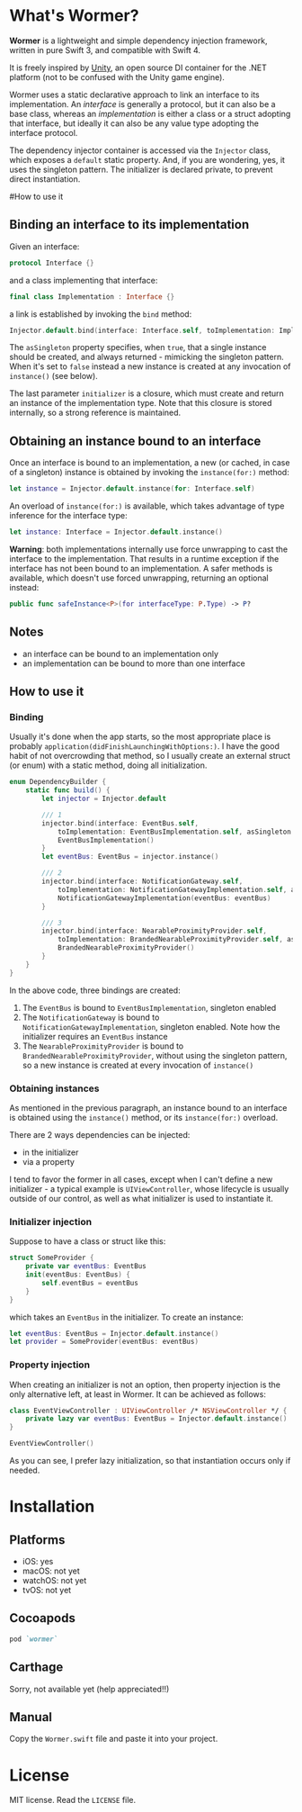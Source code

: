 # What's Wormer?
**Wormer** is a lightweight and simple dependency injection framework, written in pure Swift 3, and compatible with Swift 4.

It is freely inspired by [Unity](https://github.com/unitycontainer/unity), an open source DI container for the .NET platform (not to be confused with the Unity game engine).

Wormer uses a static declarative approach to link an interface to its implementation. An _interface_ is generally a protocol, but it can also be a base class, whereas an _implementation_ is either a class or a struct adopting that interface, but ideally it can also be any value type adopting the interface protocol.

The dependency injector container is accessed via the `Injector` class, which exposes a `default` static property. And, if you are wondering, yes, it uses the singleton pattern. The initializer is declared private, to prevent direct instantiation.

#How to use it
## Binding an interface to its implementation

Given an interface:

```swift
protocol Interface {}
```

and a class implementing that interface:

```swift
final class Implementation : Interface {}
```

a link is established by invoking the `bind` method:

```swift
Injector.default.bind(interface: Interface.self, toImplementation: Implementation.self, asSingleton: false, initializer: { Implementation() })
```

The `asSingleton` property specifies, when `true`, that a single instance should be created, and always returned - mimicking the singleton pattern. When it's set to `false` instead a new instance is created at any invocation of `instance()` (see below).

The last parameter `initializer` is a closure, which must create and return an instance of the implementation type. Note that this closure is stored internally, so a strong reference is maintained.

## Obtaining an instance bound to an interface

Once an interface is bound to an implementation, a new (or cached, in case of a singleton) instance is obtained by invoking the `instance(for:)` method:

```swift
let instance = Injector.default.instance(for: Interface.self)
```

An overload of `instance(for:)` is available, which takes advantage of type inference for the interface type:

```swift
let instance: Interface = Injector.default.instance()
```

**Warning**: both implementations internally use force unwrapping to cast the interface to the implementation. That results in a runtime exception if the interface has not been bound to an implementation. A safer methods is available, which doesn't use forced unwrapping,  returning an optional instead:

```swift
public func safeInstance<P>(for interfaceType: P.Type) -> P?
```

## Notes

- an interface can be bound to an implementation only
- an implementation can be bound to more than one interface

## How to use it
### Binding
Usually it's done when the app starts, so the most appropriate place is probably `application(didFinishLaunchingWithOptions:)`. I have the good habit of not overcrowding that method, so I usually create an external struct (or enum) with a static method, doing all initialization.

```swift
enum DependencyBuilder {
	static func build() {
		let injector = Injector.default

		/// 1
		injector.bind(interface: EventBus.self,
			toImplementation: EventBusImplementation.self, asSingleton: true) {
			EventBusImplementation()
		}
		let eventBus: EventBus = injector.instance()

		/// 2
		injector.bind(interface: NotificationGateway.self,
			toImplementation: NotificationGatewayImplementation.self, asSingleton: true) {
			NotificationGatewayImplementation(eventBus: eventBus)
		}

		/// 3
		injector.bind(interface: NearableProximityProvider.self,
			toImplementation: BrandedNearableProximityProvider.self, asSingleton: false) {
			BrandedNearableProximityProvider()
		}
	}
}
```

In the above code, three bindings are created:

1. The `EventBus` is bound to `EventBusImplementation`, singleton enabled
2. The `NotificationGateway` is bound to `NotificationGatewayImplementation`, singleton enabled. Note how the initializer requires an `EventBus` instance
3. The `NearableProximityProvider` is bound to `BrandedNearableProximityProvider`, without using the singleton pattern, so a new instance is created at every invocation of `instance()`

### Obtaining instances
As mentioned in the previous paragraph, an instance bound to an interface is obtained using the `instance()` method, or its `instance(for:)` overload.

There are 2 ways dependencies can be injected:

- in the initializer
- via a property

I tend to favor the former in all cases, except when I can't define a new initializer - a typical example is `UIViewController`, whose lifecycle is usually outside of our control, as well as what initializer is used to instantiate it.

### Initializer injection
Suppose to have a class or struct like this:

```swift
struct SomeProvider {
	private var eventBus: EventBus
	init(eventBus: EventBus) {
		self.eventBus = eventBus
	}
}
```

which takes an `EventBus` in the initializer. To create an instance:

```swift
let eventBus: EventBus = Injector.default.instance()
let provider = SomeProvider(eventBus: eventBus)
```

### Property injection
When creating an initializer is not an option, then property injection is the only alternative left, at least in Wormer.
It can be achieved as follows:

```swift
class EventViewController : UIViewController /* NSViewController */ {
	private lazy var eventBus: EventBus = Injector.default.instance()
}

EventViewController()
```

As you can see, I prefer lazy initialization, so that instantiation occurs only if needed.

# Installation
## Platforms
- iOS: yes
- macOS: not yet
- watchOS: not yet
- tvOS: not yet

## Cocoapods
```ruby
pod `wormer`
```

## Carthage
Sorry, not available yet (help appreciated!!)

## Manual
Copy the `Wormer.swift` file and paste it into your project.

# License
MIT license. Read the `LICENSE` file.
